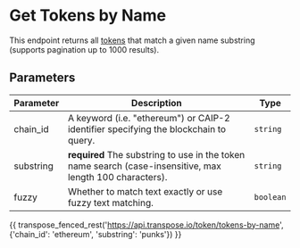 # Get Tokens by Name

This endpoint returns all [tokens](../models/token_model.md) that match a given name substring (supports pagination up to 1000 results).

## Parameters
| Parameter     | Description                                                                          | Type     | 
|---------------|--------------------------------------------------------------------------------------|----------|
| chain_id      | A keyword (i.e. "ethereum") or CAIP-2 identifier specifying the blockchain to query. | `string` | 
| substring | **required** The substring to use in the token name search (case-insensitive, max length 100 characters).    | `string` | 
| fuzzy | Whether to match text exactly or use fuzzy text matching.    | `boolean` | 

{{ transpose_fenced_rest('https://api.transpose.io/token/tokens-by-name', {'chain_id': 'ethereum', 'substring': 'punks'}) }}